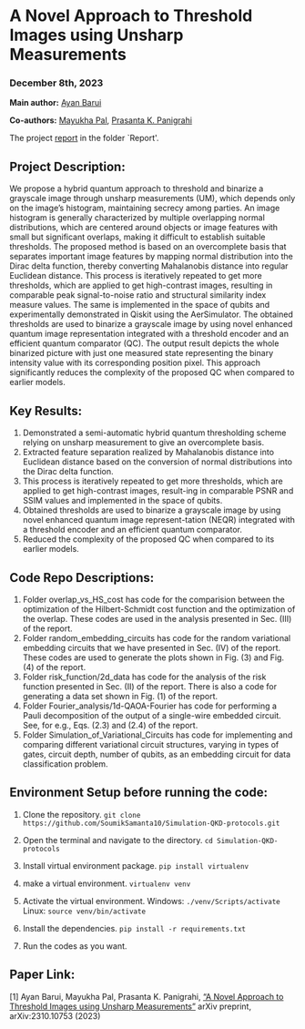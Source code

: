 # **A Novel Approach to Threshold Images using Unsharp Measurements**

### December 8th, 2023

**Main author:** [Ayan Barui](https://www.linkedin.com/in/ayan-barui-4540b7247/)

**Co-authors:** [Mayukha Pal](https://scholar.google.co.in/citations?user=2VW0NvcAAAAJ&hl=en), [Prasanta K. Panigrahi](https://scholar.google.co.in/citations?user=sNq6fwwAAAAJ&hl=en)

The project [report](https://github.com/SoumikSamanta10/Simulation-QKD-protocols/tree/main/results) in the folder `Report'.

## **Project Description:**

We propose a hybrid quantum approach to threshold and binarize a grayscale image through unsharp measurements (UM), which depends only on the image’s histogram, maintaining secrecy among parties. An image histogram is generally characterized by multiple overlapping normal distributions, which are centered around objects or image features with small but significant overlaps, making it difficult to establish suitable thresholds. The proposed method is based on an overcomplete basis that separates important image features by mapping normal distribution into the Dirac delta function, thereby converting Mahalanobis distance into regular Euclidean distance. This process is iteratively repeated to get more thresholds, which are applied to get high-contrast images, resulting in comparable peak signal-to-noise ratio and structural similarity index measure values. The same is implemented in the space of qubits and experimentally demonstrated in Qiskit using the AerSimulator. The obtained thresholds are used to binarize a grayscale image by using novel enhanced quantum image representation integrated with a threshold encoder and an efficient quantum comparator (QC). The output result depicts the whole binarized picture with just one measured state representing the binary intensity value with its corresponding position pixel. This approach significantly reduces the complexity of the proposed QC when compared to earlier models. 

## **Key Results:**
1) Demonstrated a semi-automatic hybrid quantum thresholding scheme relying on unsharp measurement to give an overcomplete basis.
2) Extracted feature separation realized by Mahalanobis distance into Euclidean distance based on the conversion of normal distributions into the Dirac delta function.
3) This process is iteratively repeated to get more thresholds, which are applied to get high-contrast images, result-ing in comparable PSNR and SSIM values and implemented in the space of qubits.
4) Obtained thresholds are used to binarize a grayscale image by using novel enhanced quantum image represent-tation (NEQR) integrated with a threshold encoder and an efficient quantum comparator. 
5) Reduced the complexity of the proposed QC when compared to its earlier models. 

## **Code Repo Descriptions:**
1) Folder overlap_vs_HS_cost has code for the comparision between the optimization of the Hilbert-Schmidt cost function and the optimization of the overlap. These codes are used in the analysis presented in Sec. (III) of the report.
2) Folder random_embedding_circuits has code for the random variational embedding circuits that we have presented in Sec. (IV) of the report. These codes are used to generate the plots shown in Fig. (3) and Fig. (4) of the report.
3) Folder risk_function/2d_data has code for the analysis of the risk function presented in Sec. (II) of the report. There is also a code for generating a data set shown in Fig. (1) of the report. 
4) Folder Fourier_analysis/1d-QAOA-Fourier has code for performing a Pauli decomposition of the output of a single-wire embedded circuit. See, for e.g., Eqs. (2.3) and (2.4) of the report. 
5) Folder Simulation_of_Variational_Circuits has code for implementing and comparing different variational circuit structures, varying in types of gates, circuit depth, number of qubits, as an embedding circuit for data classification problem.

## Environment Setup before running the code:

1. Clone the repository.
```git clone https://github.com/SoumikSamanta10/Simulation-QKD-protocols.git```

2. Open the terminal and navigate to the directory.
```cd Simulation-QKD-protocols```

3. Install virtual environment package.
```pip install virtualenv```

4. make a virtual environment.
```virtualenv venv```

5. Activate the virtual environment.
Windows: ```./venv/Scripts/activate```
Linux: ```source venv/bin/activate```

6. Install the dependencies.
```pip install -r requirements.txt```

7. Run the codes as you want.

## **Paper Link:**

[1] Ayan Barui, Mayukha Pal, Prasanta K. Panigrahi, [“A Novel Approach to Threshold Images using Unsharp Measurements”](https://scholar.google.co.in/citations?view_op=view_citation&hl=en&user=sNq6fwwAAAAJ&sortby=pubdate&citation_for_view=sNq6fwwAAAAJ:xpOcSxJuMv8C) arXiv preprint, arXiv:2310.10753 (2023)
